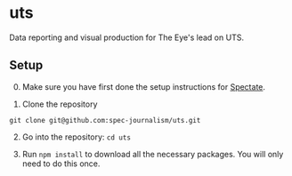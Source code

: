 # uts
Data reporting and visual production for The Eye's lead on UTS.

## Setup

0. Make sure you have first done the setup instructions for [Spectate](https://github.com/spec-journalism/spectate).

1. Clone the repository
```
git clone git@github.com:spec-journalism/uts.git
```

2. Go into the repository: `cd uts`

3. Run `npm install` to download all the necessary packages. You will only need to do this once.
